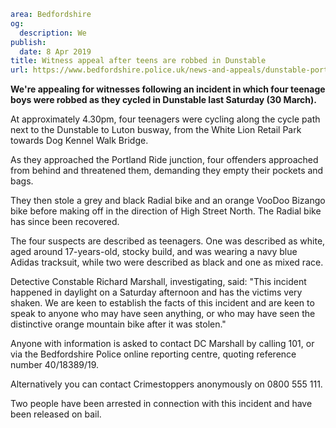 ```yaml
area: Bedfordshire
og:
  description: We
publish:
  date: 8 Apr 2019
title: Witness appeal after teens are robbed in Dunstable
url: https://www.bedfordshire.police.uk/news-and-appeals/dunstable-portland-ride-april2019
```

**We're appealing for witnesses following an incident in which four teenage boys were robbed as they cycled in Dunstable last Saturday (30 March).**

At approximately 4.30pm, four teenagers were cycling along the cycle path next to the Dunstable to Luton busway, from the White Lion Retail Park towards Dog Kennel Walk Bridge.

As they approached the Portland Ride junction, four offenders approached from behind and threatened them, demanding they empty their pockets and bags.

They then stole a grey and black Radial bike and an orange VooDoo Bizango bike before making off in the direction of High Street North. The Radial bike has since been recovered.

The four suspects are described as teenagers. One was described as white, aged around 17-years-old, stocky build, and was wearing a navy blue Adidas tracksuit, while two were described as black and one as mixed race.

Detective Constable Richard Marshall, investigating, said: "This incident happened in daylight on a Saturday afternoon and has the victims very shaken. We are keen to establish the facts of this incident and are keen to speak to anyone who may have seen anything, or who may have seen the distinctive orange mountain bike after it was stolen."

Anyone with information is asked to contact DC Marshall by calling 101, or via the Bedfordshire Police online reporting centre, quoting reference number 40/18389/19.

Alternatively you can contact Crimestoppers anonymously on 0800 555 111.

Two people have been arrested in connection with this incident and have been released on bail.
